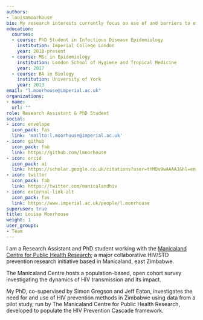 ```yaml
---
authors:
- louisamoorhouse
bio: My research interests currently focus on use of and barriers to effective HIV prevention method use.
education:
  courses:
  - course: PhD Student in Infectious Disease Epidemiology
    institution: Imperial College London
    year: 2018-present
  - course: MSc in Epidemiology
    institution: London School of Hygiene and Tropical Medicine
    year: 2017
  - course: BA in Biology
    institution: University of York
    year: 2013
email: "l.moorhouse@imperial.ac.uk"
organizations:
- name: 
  url: ""
role: Research Assistant & PhD Student
social:
- icon: envelope
  icon_pack: fas
  link: 'mailto:l.moorhouse@imperial.ac.uk'
- icon: github
  icon_pack: fab
  link: https://github.com/lmoorhouse
- icon: orcid
  icon_pack: ai
  link: https://scholar.google.co.uk/citations?user=tYMDv9wAAAAJ&hl=en
- icon: twitter
  icon_pack: fab
  link: https://twitter.com/manicalandhiv
- icon: external-link-alt
  icon_pack: fas
  link: https://www.imperial.ac.uk/people/l.moorhouse
superuser: true
title: Louisa Moorhouse
weight: 1
user_groups:
- Team
---
```


I am a Research Assistant and PhD student working with the [Manicaland Centre for Public Health Research](http://www.manicalandhivproject.org/); a major collaborative HIV/STD prevention research initiative based in Manicaland, east Zimbabwe.

The Manicaland Centre hosts a population-based, open cohort survey investigating the dynamics of HIV transmission and its impact. 

My PhD, co-supervised by Simon Gregson and Jeff Eaton, investigates the need for and use of HIV prevention methods in Zimbabwe using data from a pilot study, run by The Manicaland Centre for Public Health Research, developed to populate the HIV Prevention Cascade framework. 